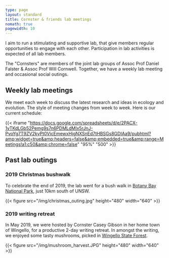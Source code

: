 ```yaml
---
type: page
layout: standard
title: Cornster & friends lab meetings
nomath: true
pagewidth: 10
---
```


I aim to run a stimulating and supportive lab, that give members regular opportunities to engage with each other. Participation in lab activities is expected of all lab members.

The "Cornsters" are members of the joint lab groups of Assoc Prof Daniel Falster & Assoc Prof Will Cornwell. Together, we have a weekly lab meeting and occasional social outings.

## Weekly lab meetings

We meet each week to discuss the latest research and ideas in ecology and evolution. The style of meeting changes from week to week. Here is our current schedule:

{{< iframe "https://docs.google.com/spreadsheets/d/e/2PACX-1vTKdLGb52Pemg9s7n6PDMLdMIx5rJnJ-PvoYg7T9ZV2kyPt0VicEmewxHjgNXSnEd7tHBSGs8GDIAa9/pubhtml?amp;widget=true&amp;headers=false&amp;embedded=true&amp;range=Meetings!a1:c50&amp;chrome=false" "95%" "500" >}}

## Past lab outings

### 2019 Christmas bushwalk

To celebrate the end of 2019, the lab went for a bush walk in [Botany Bay National Park](https://www.google.com/maps/place/Botany+Bay+National+Park/@-33.9831423,151.2489387,15.87z/data=!4m5!3m4!1s0x6b12b5ae86ad0895:0x8c7debb3a8a06e6!8m2!3d-33.9927325!4d151.2493908), just 10km south of UNSW.  

{{< figure src="/img/christmas_outing.jpg" height="480" width="640" >}}


### 2019 writing retreat 

In May 2019, we were hosted by Cornster Casey Gibson in her home town of Wingello, for a productive 2-day writing retreat. In amongst the writing, we enjoyed some tasty mushrooms, picked in [Wingello State Forest](https://www.google.com/maps/place/Wingello+State+Forest/@-34.7028886,150.0424295,11z/data=!4m13!1m7!3m6!1s0x6b13f49e42f1f331:0x40609b490439260!2sWingello+NSW+2579!3b1!8m2!3d-34.6900752!4d150.1551898!3m4!1s0x6b13f53c8593318d:0xf0609b573ff0b40!8m2!3d-34.733078!4d150.1817751). 

{{< figure src="/img/mushroom_harvest.JPG" height="480" width="640" >}}
